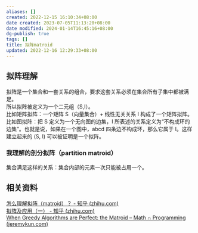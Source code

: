 ```yaml
---
aliases: []
created: 2022-12-15 16:10:34+08:00
date created: 2023-07-05T11:13:20+08:00
date modified: 2024-01-14T16:45:16+08:00
dg-publish: true
tags: []
title: 拟阵matroid
updated: 2022-12-16 12:29:33+08:00
---
```


## 拟阵理解
拟阵是一个集合和一套关系的组合，要求这套关系必须在集合所有子集中都被满足。  
所以拟阵被定义为一个二元组（S,I）。  
比如矩阵拟阵：一个矩阵 S（向量集合）+ 线性无关关系 I 构成了一个矩阵拟阵。  
比如图拟阵：把 S 定义为一个无向图的边集，I 所表述的关系定义为“不构成环的边集”。也就是说，如果在一个图中，abcd 四条边不构成环，那么它属于 I。这样建立起来的 (S, I) 可以被证明是一个拟阵。
### 我理解的剖分拟阵（partition matroid）
集合满足这样的关系：集合内部的元素一次只能被占用一个。

## 相关资料
[怎么理解拟阵（matroid）？ - 知乎 (zhihu.com)](https://www.zhihu.com/question/316879980/answer/740466359)  
[拟阵及应用（一） - 知乎 (zhihu.com)](https://zhuanlan.zhihu.com/p/53976000)  
[When Greedy Algorithms are Perfect: the Matroid – Math ∩ Programming (jeremykun.com)](https://jeremykun.com/2014/08/26/when-greedy-algorithms-are-perfect-the-matroid/)